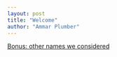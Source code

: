 ```yaml
---
layout: post
title: "Welcome"
author: "Ammar Plumber"
---
```


[Bonus: other names we considered](https://resonantnotes.com/othernames.html)